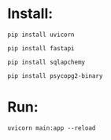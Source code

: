 





# Install:

    pip install uvicorn

    pip install fastapi
        
    pip install sqlapchemy

    pip install psycopg2-binary

# Run:

            
    uvicorn main:app --reload
            
